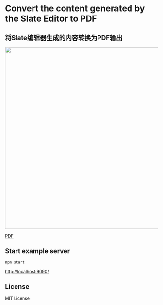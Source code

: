 # Convert the content generated by the Slate Editor to PDF

## 将Slate编辑器生成的内容转换为PDF输出

<img src="https://raw.githubusercontent.com/ahai3840/slate-to-pdf/master/img/web.jpg" height="600px"/>


[PDF](https://github.com/ahai3840/slate-to-pdf/raw/master/pdf.pdf)

## Start example server

```
npm start
```

[http://localhost:9090/](http://localhost:8893/)

## License

MIT License
